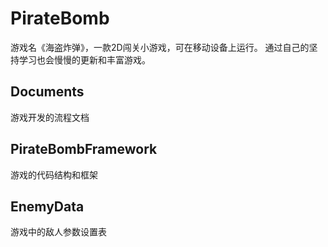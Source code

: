 # PirateBomb
游戏名《海盗炸弹》，一款2D闯关小游戏，可在移动设备上运行。
通过自己的坚持学习也会慢慢的更新和丰富游戏。



## Documents

游戏开发的流程文档



## PirateBombFramework

游戏的代码结构和框架



##  EnemyData

游戏中的敌人参数设置表